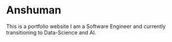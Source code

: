 # Anshuman
This is a portfolio website
I am a Software Engineer and currently transitioning to Data-Science and AI.
